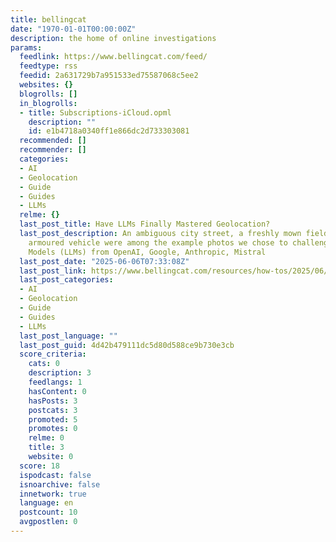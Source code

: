 ```yaml
---
title: bellingcat
date: "1970-01-01T00:00:00Z"
description: the home of online investigations
params:
  feedlink: https://www.bellingcat.com/feed/
  feedtype: rss
  feedid: 2a631729b7a951533ed75587068c5ee2
  websites: {}
  blogrolls: []
  in_blogrolls:
  - title: Subscriptions-iCloud.opml
    description: ""
    id: e1b4718a0340ff1e866dc2d733303081
  recommended: []
  recommender: []
  categories:
  - AI
  - Geolocation
  - Guide
  - Guides
  - LLMs
  relme: {}
  last_post_title: Have LLMs Finally Mastered Geolocation?
  last_post_description: An ambiguous city street, a freshly mown field, and a parked
    armoured vehicle were among the example photos we chose to challenge Large Language
    Models (LLMs) from OpenAI, Google, Anthropic, Mistral
  last_post_date: "2025-06-06T07:33:08Z"
  last_post_link: https://www.bellingcat.com/resources/how-tos/2025/06/06/have-llms-finally-mastered-geolocation/
  last_post_categories:
  - AI
  - Geolocation
  - Guide
  - Guides
  - LLMs
  last_post_language: ""
  last_post_guid: 4d42b479111dc5d80d588ce9b730e3cb
  score_criteria:
    cats: 0
    description: 3
    feedlangs: 1
    hasContent: 0
    hasPosts: 3
    postcats: 3
    promoted: 5
    promotes: 0
    relme: 0
    title: 3
    website: 0
  score: 18
  ispodcast: false
  isnoarchive: false
  innetwork: true
  language: en
  postcount: 10
  avgpostlen: 0
---
```

